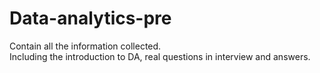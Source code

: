 # Data-analytics-pre
Contain all the information collected.  
Including the introduction to DA, real questions in interview and answers.
